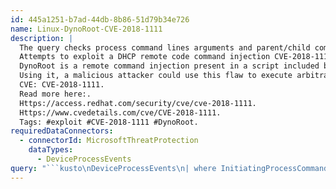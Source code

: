 ```yaml
---
id: 445a1251-b7ad-44db-8b86-51d79b34e726
name: Linux-DynoRoot-CVE-2018-1111
description: |
  The query checks process command lines arguments and parent/child combinations to find machines where there have been.
  Attempts to exploit a DHCP remote code command injection CVE-2018-1111.
  DynoRoot is a remote command injection present in a script included by the DHCP client in Red Hat Enterprise Linux 6 and 7.
  Using it, a malicious attacker could use this flaw to execute arbitrary commands with root privileges.
  CVE: CVE-2018-1111.
  Read more here:.
  Https://access.redhat.com/security/cve/cve-2018-1111.
  Https://www.cvedetails.com/cve/CVE-2018-1111.
  Tags: #exploit #CVE-2018-1111 #DynoRoot.
requiredDataConnectors:
  - connectorId: MicrosoftThreatProtection
    dataTypes:
      - DeviceProcessEvents
query: "```kusto\nDeviceProcessEvents\n| where InitiatingProcessCommandLine contains \"/etc/NetworkManager/dispatcher.d/\"\n    and InitiatingProcessCommandLine contains \"-dhclient\"\n    and isnotempty(ProcessCommandLine)\n    and FileName !endswith \".exe\"\n| project Timestamp, DeviceName , FileName, ProcessCommandLine, InitiatingProcessCommandLine \n```"
---
```



